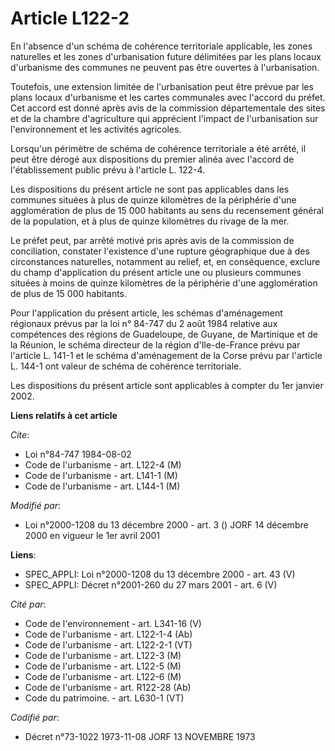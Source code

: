 # Article L122-2

En l'absence d'un schéma de cohérence territoriale applicable, les zones naturelles et les zones d'urbanisation future
délimitées par les plans locaux d'urbanisme des communes ne peuvent pas être ouvertes à l'urbanisation.

Toutefois, une extension limitée de l'urbanisation peut être prévue par les plans locaux d'urbanisme et les cartes communales
avec l'accord du préfet. Cet accord est donné après avis de la commission départementale des sites et de la chambre
d'agriculture qui apprécient l'impact de l'urbanisation sur l'environnement et les activités agricoles.

Lorsqu'un périmètre de schéma de cohérence territoriale a été arrêté, il peut être dérogé aux dispositions du premier alinéa
avec l'accord de l'établissement public prévu à l'article L. 122-4.

Les dispositions du présent article ne sont pas applicables dans les communes situées à plus de quinze kilomètres de la
périphérie d'une agglomération de plus de 15 000 habitants au sens du recensement général de la population, et à plus de
quinze kilomètres du rivage de la mer.

Le préfet peut, par arrêté motivé pris après avis de la commission de conciliation, constater l'existence d'une rupture
géographique due à des circonstances naturelles, notamment au relief, et, en conséquence, exclure du champ d'application du
présent article une ou plusieurs communes situées à moins de quinze kilomètres de la périphérie d'une agglomération de plus
de 15 000 habitants.

Pour l'application du présent article, les schémas d'aménagement régionaux prévus par la loi n° 84-747 du 2 août 1984
relative aux compétences des régions de Guadeloupe, de Guyane, de Martinique et de la Réunion, le schéma directeur de la
région d'Ile-de-France prévu par l'article L. 141-1 et le schéma d'aménagement de la Corse prévu par l'article L. 144-1 ont
valeur de schéma de cohérence territoriale.

Les dispositions du présent article sont applicables à compter du 1er janvier 2002.

**Liens relatifs à cet article**

_Cite_:

  - Loi n°84-747 1984-08-02
  - Code de l'urbanisme - art. L122-4 (M)
  - Code de l'urbanisme - art. L141-1 (M)
  - Code de l'urbanisme - art. L144-1 (M)

_Modifié par_:

  - Loi n°2000-1208 du 13 décembre 2000 - art. 3 () JORF 14 décembre 2000 en vigueur le 1er avril 2001

**Liens**:

  - SPEC_APPLI: Loi n°2000-1208 du 13 décembre 2000 - art. 43 (V)
  - SPEC_APPLI: Décret n°2001-260 du 27 mars 2001 - art. 6 (V)

_Cité par_:

  - Code de l'environnement - art. L341-16 (V)
  - Code de l'urbanisme - art. L122-1-4 (Ab)
  - Code de l'urbanisme - art. L122-2-1 (VT)
  - Code de l'urbanisme - art. L122-3 (M)
  - Code de l'urbanisme - art. L122-5 (M)
  - Code de l'urbanisme - art. L122-6 (M)
  - Code de l'urbanisme - art. R122-28 (Ab)
  - Code du patrimoine. - art. L630-1 (VT)

_Codifié par_:

  - Décret n°73-1022 1973-11-08 JORF 13 NOVEMBRE 1973
